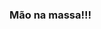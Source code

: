 ### Mão na massa!!!

<div>
 <a href="https://github-readme-stats.vercel.app/api?username=anuraghazra&show_icons=true&theme=transparent"></h1>
</div>
